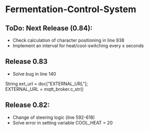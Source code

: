 # Fermentation-Control-System

## ToDo: Next Release (0.84):
- Check calculation of character positioning in line 938
- Implement an interval for heat/cool-switching every x seconds

## Release 0.83
- Solve bug in line 140

String ext_url = doc["EXTERNAL_URL"];     
EXTERNAL_URL = mqtt_broker.c_str()

## Release 0.82:
- Change of steering logic (line 592-618)
- Solve error in setting variable COOL_HEAT = 20
